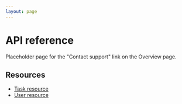 ```yaml
---
layout: page
---
```


# API reference

Placeholder page for the "Contact support" link on the Overview page.

## Resources

* [Task resource](api/task.md)
* [User resource](api/user.md)
